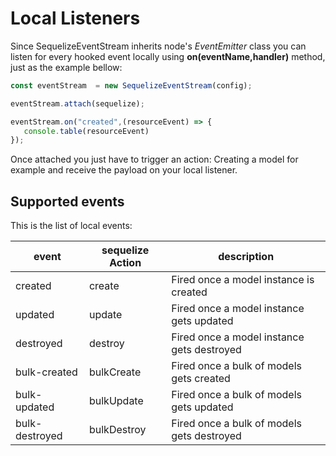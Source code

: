 
# Local Listeners

Since SequelizeEventStream inherits node's *EventEmitter* class you can listen for every hooked event locally using **on(eventName,handler)** method, just as the example bellow:

```javascript
const eventStream  = new SequelizeEventStream(config);

eventStream.attach(sequelize);

eventStream.on("created",(resourceEvent) => {
   console.table(resourceEvent)
});
```
Once attached you just have to trigger an action: Creating a model for example and receive the payload on your local listener.

## Supported events

This is the list of local events:

event|sequelize Action|description
---|---|---
created|create|Fired once a model instance is created
updated|update| Fired once a model instance gets updated
destroyed|destroy| Fired once a model instance gets destroyed
bulk-created|bulkCreate| Fired once a bulk of models gets created
bulk-updated|bulkUpdate| Fired once a bulk of models gets updated
bulk-destroyed|bulkDestroy| Fired once a bulk of models gets destroyed